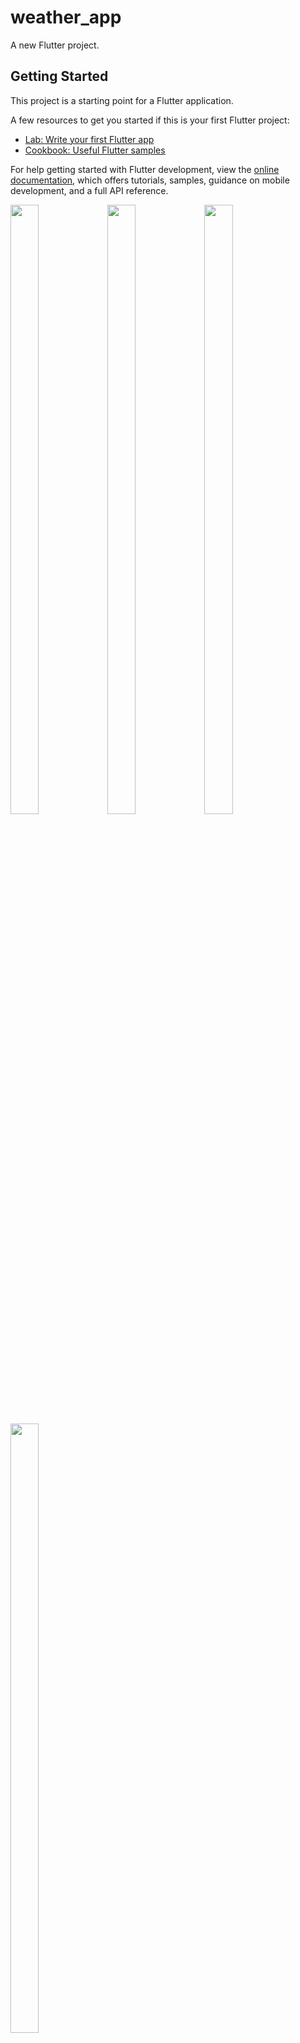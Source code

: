 # weather_app

A new Flutter project.

## Getting Started

This project is a starting point for a Flutter application.

A few resources to get you started if this is your first Flutter project:

- [Lab: Write your first Flutter app](https://docs.flutter.dev/get-started/codelab)
- [Cookbook: Useful Flutter samples](https://docs.flutter.dev/cookbook)

For help getting started with Flutter development, view the
[online documentation](https://docs.flutter.dev/), which offers tutorials,
samples, guidance on mobile development, and a full API reference.


<p>
  
  <img src="https://github.com/Flutter2616/weather_app/assets/124335197/fffaba47-ef8a-41cc-b117-1ec7ef2f6abd" height="50%" width="30%">
  <img src="https://github.com/Flutter2616/weather_app/assets/124335197/b9a32009-cca7-48a6-bb05-a47e2bf62789" height="50%" width="30%">
  <img src="https://github.com/Flutter2616/weather_app/assets/124335197/9df17889-70d0-4fcd-8d0a-486f8cf57f47" height="50%" width="30%">
  <img src="https://github.com/Flutter2616/weather_app/assets/124335197/7923ae7c-b68c-459d-bc26-3a821a465f4d" height="50%" width="30%">
  
  </p>
